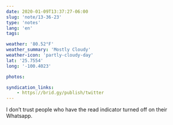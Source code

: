 ```yaml
---
date: 2020-01-09T13:37:27-06:00
slug: 'note/13-36-23'
type: 'notes'
lang: 'en'
tags:

weather: '80.52°F'
weather_summary: 'Mostly Cloudy'
weather-icon: 'partly-cloudy-day'
lat: '25.7554'
long: '-100.4023'

photos:

syndication_links:
    - https://brid.gy/publish/twitter
---
```

I don’t trust people who have the read indicator turned off on their Whatsapp.